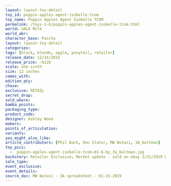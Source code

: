 ```yaml
---
layout: layout-toy-detail 
toy_id: poppin-apples-agent-isobelle-tcom
toy_name: Poppin Apples Agent Isobelle TCOM
permalink: /toys-1-6/poppin-apples-agent-isobelle-tcom.html
world: GALA Milk
world_abr: 
character_base: Pascha
layout: layout-toy-detail
categories: 
tags: [black, blonde, apple, ponytail, retailer]
release_date: 12/14/2015
release_price: ~$120
scale: one sixth
size: 12 inches
comes_with: 
edition_qty: 
chase: 
exclusive: RETAIL
secret_drop: 
sold_where: 
bamba_points: 
packaging_type: 
product_code:
designer: Ashley Wood
makers: 
points_of_articulation: 
variants: 
you_might_also_like: 
article_contributors: [Phil Back, Don Slater, MW Wutasi, 3A_boltman]
toy_pics: 
  -  poppin-apples-agent-isobelle-tcom-01-6-by_3a_boltman.jpg
backstory: Retailer Exclusive; Market update - sold on ebay 3/31/2019 @ $152.50
sale_type: 
event_exclusive: 
event_details: 
source_doc: MW Wutasi - 3A spreadsheet - 01-15-2019
---
```

